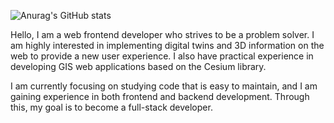 ![Anurag's GitHub stats](https://github-readme-stats.vercel.app/api?username=alexgoni&show_icons=true&theme=radical)

Hello, I am a web frontend developer who strives to be a problem solver. 
I am highly interested in implementing digital twins and 3D information on the web to provide a new user experience. 
I also have practical experience in developing GIS web applications based on the Cesium library.

I am currently focusing on studying code that is easy to maintain, and I am gaining experience in both frontend and backend development. Through this, my goal is to become a full-stack developer.
<!--
**alexgoni/alexgoni** is a ✨ _special_ ✨ repository because its `README.md` (this file) appears on your GitHub profile.

Here are some ideas to get you started:

- 🔭 I’m currently working on ...
- 🌱 I’m currently learning ...
- 👯 I’m looking to collaborate on ...
- 🤔 I’m looking for help with ...
- 💬 Ask me about ...
- 📫 How to reach me: ...
- 😄 Pronouns: ...
- ⚡ Fun fact: ...
-->
